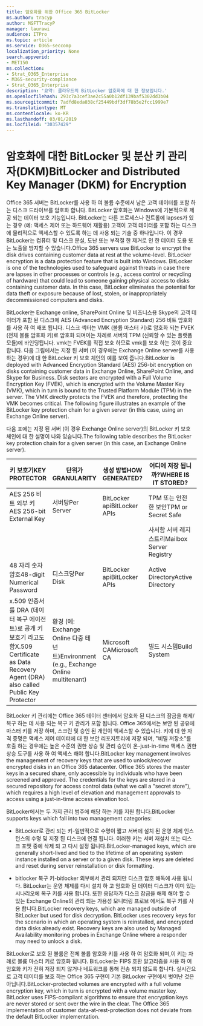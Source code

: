 ```yaml
---
title: 암호화를 위한 Office 365 BitLocker
ms.author: tracyp
author: MSFTTracyP
manager: laurawi
audience: ITPro
ms.topic: article
ms.service: O365-seccomp
localization_priority: None
search.appverid:
- MET150
ms.collection:
- Strat_O365_Enterprise
- M365-security-compliance
- Strat_O365_Enterprise
description: '요약: 클라우드의 BitLocker 암호화에 대 한 정보입니다.'
ms.openlocfilehash: 293c7a3cef3ae2c55a0b12df139baf5302dd3b04
ms.sourcegitcommit: 7adfd8eda038cf25449bdf3df78b5e2fcc1999e7
ms.translationtype: MT
ms.contentlocale: ko-KR
ms.lasthandoff: 03/01/2019
ms.locfileid: "30357429"
---
```

# <a name="bitlocker-and-distributed-key-manager-dkm-for-encryption"></a><span data-ttu-id="3131c-103">암호화에 대한 BitLocker 및 분산 키 관리자(DKM)</span><span class="sxs-lookup"><span data-stu-id="3131c-103">BitLocker and Distributed Key Manager (DKM) for Encryption</span></span>

<span data-ttu-id="3131c-p101">Office 365 서버는 BitLocker를 사용 하 여 볼륨 수준에서 남은 고객 데이터를 포함 하는 디스크 드라이브를 암호화 합니다. BitLocker 암호화는 Windows에 기본적으로 제공 되는 데이터 보호 기능입니다. BitLocker는 다른 프로세스나 컨트롤에 lapses가 있는 경우 (예: 액세스 제어 또는 하드웨어 재활용) 고객이 고객 데이터를 포함 하는 디스크에 물리적으로 액세스할 수 있도록 하는 데 사용 되는 기술 중 하나입니다. 이 경우 BitLocker는 컴퓨터 및 디스크 분실, 도난 또는 부적절 한 제거로 인 한 데이터 도용 또는 노출을 방지할 수 있습니다.</span><span class="sxs-lookup"><span data-stu-id="3131c-p101">Office 365 servers use BitLocker to encrypt the disk drives containing customer data at rest at the volume-level. BitLocker encryption is a data protection feature that is built into Windows. BitLocker is one of the technologies used to safeguard against threats in case there are lapses in other processes or controls (e.g., access control or recycling of hardware) that could lead to someone gaining physical access to disks containing customer data. In this case, BitLocker eliminates the potential for data theft or exposure because of lost, stolen, or inappropriately decommissioned computers and disks.</span></span>

<span data-ttu-id="3131c-p102">BitLocker는 Exchange online, SharePoint Online 및 비즈니스용 Skype의 고객 데이터가 포함 된 디스크에 AES (Advanced Encryption Standard) 256 비트 암호화를 사용 하 여 배포 됩니다. 디스크 섹터는 VMK (볼륨 마스터 키)로 암호화 되는 FVEK (전체 볼륨 암호화 키)로 암호화 되며이는 차례로 서버의 TPM (신뢰할 수 있는 플랫폼 모듈)에 바인딩됩니다. vmk는 FVEK를 직접 보호 하므로 vmk를 보호 하는 것이 중요 합니다. 다음 그림에서는 지정 된 서버 (이 경우에는 Exchange Online server를 사용 하는 경우)에 대 한 BitLocker 키 보호 체인의 예를 보여 줍니다.</span><span class="sxs-lookup"><span data-stu-id="3131c-p102">BitLocker is deployed with Advanced Encryption Standard (AES) 256-bit encryption on disks containing customer data in Exchange Online, SharePoint Online, and Skype for Business. Disk sectors are encrypted with a Full Volume Encryption Key (FVEK), which is encrypted with the Volume Master Key (VMK), which in turn is bound to the Trusted Platform Module (TPM) in the server. The VMK directly protects the FVEK and therefore, protecting the VMK becomes critical. The following figure illustrates an example of the BitLocker key protection chain for a given server (in this case, using an Exchange Online server).</span></span>

<span data-ttu-id="3131c-112">다음 표에는 지정 된 서버 (이 경우 Exchange Online server)의 BitLocker 키 보호 체인에 대 한 설명이 나와 있습니다.</span><span class="sxs-lookup"><span data-stu-id="3131c-112">The following table describes the BitLocker key protection chain for a given server (in this case, an Exchange Online server).</span></span>

| <span data-ttu-id="3131c-113">키 보호기</span><span class="sxs-lookup"><span data-stu-id="3131c-113">KEY PROTECTOR</span></span> | <span data-ttu-id="3131c-114">단위가</span><span class="sxs-lookup"><span data-stu-id="3131c-114">GRANULARITY</span></span> | <span data-ttu-id="3131c-115">생성 방법</span><span class="sxs-lookup"><span data-stu-id="3131c-115">HOW GENERATED?</span></span> | <span data-ttu-id="3131c-116">어디에 저장 됩니까?</span><span class="sxs-lookup"><span data-stu-id="3131c-116">WHERE IS IT STORED?</span></span> | <span data-ttu-id="3131c-117">보호용</span><span class="sxs-lookup"><span data-stu-id="3131c-117">PROTECTION</span></span> |
|--------------------------------------------------------------------------------|-------------------------------------------------|----------------|-------------------------|--------------------------------------------------------------------------------------------------|
| <span data-ttu-id="3131c-118">AES 256 비트 외부 키</span><span class="sxs-lookup"><span data-stu-id="3131c-118">AES 256-bit External Key</span></span> | <span data-ttu-id="3131c-119">서버당</span><span class="sxs-lookup"><span data-stu-id="3131c-119">Per Server</span></span> | <span data-ttu-id="3131c-120">BitLocker api</span><span class="sxs-lookup"><span data-stu-id="3131c-120">BitLocker APIs</span></span> | <span data-ttu-id="3131c-121">TPM 또는 안전한 보안</span><span class="sxs-lookup"><span data-stu-id="3131c-121">TPM or Secret Safe</span></span> | <span data-ttu-id="3131c-122">Lockbox/Access Control</span><span class="sxs-lookup"><span data-stu-id="3131c-122">Lockbox / Access Control</span></span> |
|  |  |  | <span data-ttu-id="3131c-123">사서함 서버 레지스트리</span><span class="sxs-lookup"><span data-stu-id="3131c-123">Mailbox Server Registry</span></span> | <span data-ttu-id="3131c-124">TPM 암호화</span><span class="sxs-lookup"><span data-stu-id="3131c-124">TPM encrypted</span></span> |
| <span data-ttu-id="3131c-125">48 자리 숫자 암호</span><span class="sxs-lookup"><span data-stu-id="3131c-125">48-digit Numerical Password</span></span> | <span data-ttu-id="3131c-126">디스크당</span><span class="sxs-lookup"><span data-stu-id="3131c-126">Per Disk</span></span> | <span data-ttu-id="3131c-127">BitLocker api</span><span class="sxs-lookup"><span data-stu-id="3131c-127">BitLocker APIs</span></span> | <span data-ttu-id="3131c-128">Active Directory</span><span class="sxs-lookup"><span data-stu-id="3131c-128">Active Directory</span></span> | <span data-ttu-id="3131c-129">Lockbox/Access Control</span><span class="sxs-lookup"><span data-stu-id="3131c-129">Lockbox / Access Control</span></span> |
| <span data-ttu-id="3131c-130">x.509 인증서를 DRA (데이터 복구 에이전트)로 공개 키 보호기 라고도 함</span><span class="sxs-lookup"><span data-stu-id="3131c-130">X.509 Certificate as Data Recovery Agent (DRA) also called Public Key Protector</span></span> | <span data-ttu-id="3131c-131">환경 (예: Exchange Online 다중 테 넌 트)</span><span class="sxs-lookup"><span data-stu-id="3131c-131">Environment (e.g., Exchange Online multitenant)</span></span> | <span data-ttu-id="3131c-132">Microsoft CA</span><span class="sxs-lookup"><span data-stu-id="3131c-132">Microsoft CA</span></span> | <span data-ttu-id="3131c-133">빌드 시스템</span><span class="sxs-lookup"><span data-stu-id="3131c-133">Build System</span></span> | <span data-ttu-id="3131c-p103">한 명의 사용자에 게 개인 키에 대 한 전체 암호가 없습니다. 암호가 물리적으로 보호 되어 있습니다.</span><span class="sxs-lookup"><span data-stu-id="3131c-p103">No one user has the full password to the private key. The password is under physical protection.</span></span> |


<span data-ttu-id="3131c-p104">BitLocker 키 관리에는 Office 365 데이터 센터에서 암호화 된 디스크의 잠금을 해제/복구 하는 데 사용 되는 복구 키 관리가 포함 됩니다. Office 365에서는 보안 된 공유에 마스터 키를 저장 하며, 스크린 및 승인 된 개인이 액세스할 수 있습니다. 키에 대 한 자격 증명은 액세스 제어 데이터에 대 한 보안 리포지토리에 저장 되며, "비밀 저장소"를 호출 하는 경우에는 높은 수준의 권한 상승 및 관리 승인이 온-just-in-time 액세스 권한 상승 도구를 사용 하 여 액세스 해야 합니다.</span><span class="sxs-lookup"><span data-stu-id="3131c-p104">BitLocker key management involves the management of recovery keys that are used to unlock/recover encrypted disks in an Office 365 datacenter. Office 365 stores the master keys in a secured share, only accessible by individuals who have been screened and approved. The credentials for the keys are stored in a secured repository for access control data (what we call a "secret store"), which requires a high level of elevation and management approvals to access using a just-in-time access elevation tool.</span></span>

<span data-ttu-id="3131c-139">BitLocker에서는 두 가지 관리 범주에 해당 하는 키를 지원 합니다.</span><span class="sxs-lookup"><span data-stu-id="3131c-139">BitLocker supports keys which fall into two management categories:</span></span>

- <span data-ttu-id="3131c-p105">BitLocker로 관리 되는 키-일반적으로 수명이 짧고 서버에 설치 된 운영 체제 인스턴스의 수명 및 지정 된 디스크에 연결 됩니다. 이러한 키는 서버 재설치 또는 디스크 포맷 중에 삭제 되 고 다시 설정 됩니다.</span><span class="sxs-lookup"><span data-stu-id="3131c-p105">BitLocker-managed keys, which are generally short-lived and tied to the lifetime of an operating system instance installed on a server or to a given disk. These keys are deleted and reset during server reinstallation or disk formatting.</span></span>

- <span data-ttu-id="3131c-p106">bitlocker 복구 키-bitlocker 외부에서 관리 되지만 디스크 암호 해독에 사용 됩니다. BitLocker는 운영 체제를 다시 설치 하 고 암호화 된 데이터 디스크가 이미 있는 시나리오에 복구 키를 사용 합니다. 또한 응답자가 디스크 잠금을 해제 해야 할 수 있는 Exchange Online의 관리 되는 가용성 모니터링 프로브 에서도 복구 키를 사용 합니다.</span><span class="sxs-lookup"><span data-stu-id="3131c-p106">BitLocker recovery keys, which are managed outside of BitLocker but used for disk decryption. BitLocker uses recovery keys for the scenario in which an operating system is reinstalled, and encrypted data disks already exist. Recovery keys are also used by Managed Availability monitoring probes in Exchange Online where a responder may need to unlock a disk.</span></span>

<span data-ttu-id="3131c-p107">BitLocker로 보호 된 볼륨은 전체 볼륨 암호화 키를 사용 하 여 암호화 되며,이 키는 차례로 볼륨 마스터 키로 암호화 됩니다. BitLocker는 FIPS 호환 알고리즘을 사용 하 여 암호화 키가 전혀 저장 되지 않거나 네트워크를 통해 전송 되지 않도록 합니다. 실시간으로 고객 데이터를 보호 하는 Office 365 구현이 기본 BitLocker 구현에서 벗어난 것은 아닙니다.</span><span class="sxs-lookup"><span data-stu-id="3131c-p107">BitLocker-protected volumes are encrypted with a full volume encryption key, which in turn is encrypted with a volume master key. BitLocker uses FIPS-compliant algorithms to ensure that encryption keys are never stored or sent over the wire in the clear. The Office 365 implementation of customer data-at-rest-protection does not deviate from the default BitLocker implementation.</span></span>